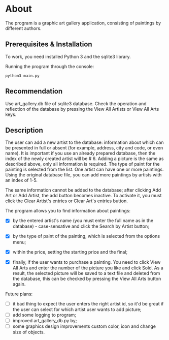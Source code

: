 # About
The program is a graphic art gallery application, consisting of paintings by different authors. 

## Prerequisites & Installation
To work, you need installed Python 3 and the sqlite3 library.

Running the program through the console:
```
python3 main.py
```

## Recommendation 
Use art_gallery.db file of sqlite3 database. Check the operation and reflection of the database by pressing the View All Artists or View All Arts keys.

## Description
The user can add a new artist to the database: information about which can be presented in full or absent (for example, address, city and code, or even name). It is important if you use an already prepared database, then the index of the newly created artist will be # 6.
Adding a picture is the same as described above, only all information is required. The type of paint for the painting is selected from the list. One artist can have one or more paintings. Using the original database file, you can add more paintings by artists with an index of 1-5.

The same information cannot be added to the database; after clicking Add Art or Add Artist, the add button becomes inactive. To activate it, you must click the Clear Artist's entries or Clear Art's entries button.

The program allows you to find information about paintings:

- [x] by the entered artist's name (you must enter the full name as in the database) - case-sensative and click the Search by Artist button;

- [x] by the type of paint of the painting, which is selected from the options menu;

- [x] within the price, setting the starting price and the final;

- [x] finally, if the user wants to purchase a painting. You need to click View All Arts and enter the number of the picture you like and click Sold. As a result, the selected picture will be saved to a text file and deleted from the database, this can be checked by pressing the View All Arts button again.

Future plans:

- [ ] it bad thing to expect the user enters the right artist id, so it'd be great if the user can select for which artist user wants to add picture;
- [ ] add some logging to program;
- [ ] improved art_gallery_db.py by;
- [ ] some graphics design improvements custom color, icon and change size of objects.  
